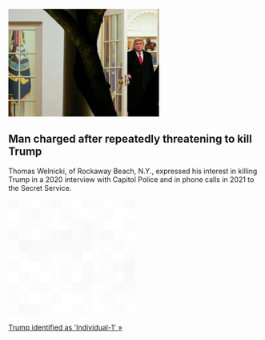 
![Man charged after repeatedly threatening to kill Trump](./20220110175853.png)
## Man charged after repeatedly threatening to kill Trump

Thomas Welnicki, of Rockaway Beach, N.Y., expressed his interest in killing Trump in a 2020 interview with Capitol Police and in phone calls in 2021 to the Secret Service.

![pic](../square_bg.png)

[Trump identified as 'Individual-1' »](https://www.yahoo.com/news/u-charges-york-man-threatening-160536037.html)
